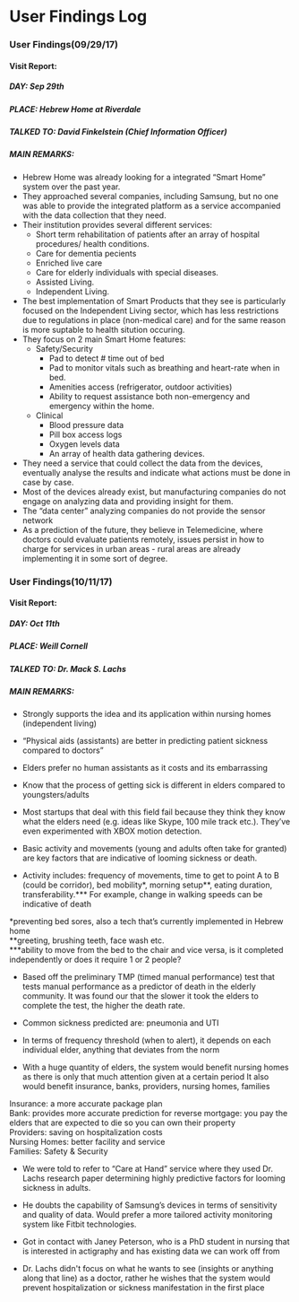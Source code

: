 # User Findings Log

### User Findings(09/29/17)
#### Visit Report:
##### DAY: Sep 29th
##### PLACE: Hebrew Home at Riverdale
##### TALKED TO: David Finkelstein (Chief Information Officer)
##### MAIN REMARKS:
- Hebrew Home was already looking for a integrated “Smart Home” system over the past year.
- They approached several companies, including Samsung, but no one was able to provide the integrated platform as a service accompanied with the data collection that they need.
- Their institution provides several different services:
  - Short term rehabilitation of patients after an array of hospital procedures/ health conditions.
  - Care for dementia pecients
  - Enriched live care
  - Care for elderly individuals with special diseases.
  - Assisted Living.
  - Independent Living.
- The best implementation of Smart Products that they see is particularly focused on the Independent Living sector, which has less restrictions due to regulations in place (non-medical care) and for the same reason is more suptable to health sitution occuring.
- They focus on 2 main Smart Home features:
  - Safety/Security
    - Pad to detect # time out of bed
    - Pad to monitor vitals such as breathing and heart-rate when in bed.
    - Amenities access (refrigerator, outdoor activities)
    - Ability to request assistance both non-emergency and emergency within the home.
  - Clinical
    - Blood pressure data
    - Pill box access logs
    - Oxygen levels data
    - An array of health data gathering devices.
- They need a service that could collect the data from the devices, eventually analyse the results and indicate what actions must be done in case by case.
- Most of the devices already exist, but manufacturing companies do not engage on analyzing data and providing insight for them.
- The “data center” analyzing companies do not provide the sensor network
- As a prediction of the future, they believe in Telemedicine, where doctors could evaluate patients remotely, issues persist in how to charge for services in urban areas - rural areas are already implementing it in some sort of degree.

### User Findings(10/11/17)
#### Visit Report:
##### DAY: Oct 11th
##### PLACE: Weill Cornell
##### TALKED TO: Dr. Mack S. Lachs
##### MAIN REMARKS:
 
- Strongly supports the idea and its application within nursing homes (independent living)

- “Physical aids (assistants) are better in predicting patient sickness compared to doctors”

- Elders prefer no human assistants as it costs and its embarrassing

- Know that the process of getting sick is different in elders compared to youngsters/adults

- Most startups that deal with this field fail because they think they know what the elders need (e.g. ideas like Skype, 100 mile track etc.). They’ve even experimented with XBOX motion detection.

- Basic activity and movements (young and adults often take for granted) are key factors that are indicative of looming sickness or death.
- Activity includes: frequency of movements, time to get to point A to B (could be corridor), bed mobility*, morning setup**, eating duration, transferability.*** For example, change in walking speeds can be indicative of death

*preventing bed sores, also a tech that’s currently implemented in Hebrew home   
**greeting, brushing teeth, face wash etc.  
***ability to move from the bed to the chair and vice versa, is it completed independently or does it require 1 or 2 people?

- Based off the preliminary TMP (timed manual performance) test that tests manual performance as a predictor of death in the elderly community. It was found our that the slower it took the elders to complete the test, the higher the death rate.

- Common sickness predicted are: pneumonia and UTI

- In terms of frequency threshold (when to alert), it depends on each individual elder, anything that deviates from the norm

- With a huge quantity of elders, the system would benefit nursing homes as there is only that much attention given at a certain period
It also would benefit insurance, banks, providers, nursing homes, families

Insurance: a more accurate package plan  
Bank: provides more accurate prediction for reverse mortgage: you pay the elders that are expected to die so you can own their property  
Providers: saving on hospitalization costs  
Nursing Homes: better facility and service  
Families: Safety & Security  

- We were told to refer to “Care at Hand” service where they used Dr. Lachs research paper determining highly predictive factors for looming sickness in adults.

- He doubts the capability of Samsung’s devices in terms of sensitivity and quality of data. Would prefer a more tailored activity monitoring system like Fitbit technologies.

- Got in contact with Janey Peterson, who is a PhD student in nursing that is interested in actigraphy and has existing data we can work off from

- Dr. Lachs didn't focus on what he wants to see (insights or anything along that line) as a doctor, rather he wishes that the system would prevent hospitalization or sickness manifestation in the first place


